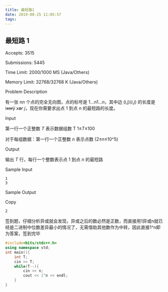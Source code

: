 ```yaml
---
title: 最短路1
date: 2019-08-25 11:05:57
tags:
---
```


## 最短路 1 

 Accepts: 3515

 

 Submissions: 5445

 Time Limit: 2000/1000 MS (Java/Others)

 

 Memory Limit: 32768/32768 K (Java/Others)

Problem Description

有一张 n*n* 个点的完全无向图，点的标号是 1...n1...*n*，其中边 (i,j)(*i*,*j*) 的长度是 i~~xor~~j*i* *x**o**r* *j*，现在你需要求出点 1 到点 *n* 的最短路的长度。

Input

第一行一个正整数 *T* 表示数据组数 T  1≤*T*≤100

对于每组数据：第一行一个正整数 *n* 表示点数 (2≤*n*≤10^5)

Output

输出 *T* 行，每行一个整数表示点 1 到点 *n* 的最短路

Sample Input

```
1
3
```

Sample Output

Copy

```
2
```

签到题，仔细分析异或就会发现，异或之后的数必然是正数，而直接用1异或n就已经是二进制中位数差异最小的情况了，无需借助其他数作为中转，因此直接1^n即为答案，签到完毕

```c++
#include<bits/stdc++.h>
using namespace std;
int main(){
	int T;
	cin >> T;
	while(T--){
		cin >> n;
		cout << 1^n << endl;
	}
}
```

